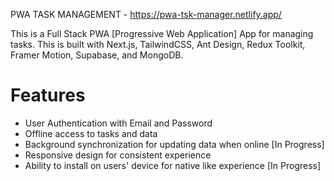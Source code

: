 PWA TASK MANAGEMENT - https://pwa-tsk-manager.netlify.app/

This is a Full Stack PWA [Progressive Web Application] App for managing tasks. This is built with Next.js, TailwindCSS, Ant Design, Redux Toolkit, Framer Motion, Supabase, and MongoDB.

# Features

- User Authentication with Email and Password
- Offline access to tasks and data
- Background synchronization for updating data when online [In Progress]
- Responsive design for consistent experience
- Ability to install on users' device for native like experience [In Progress]
